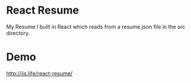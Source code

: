 # React Resume
My Resume I built in React which reads from a resume.json file in the src directory.

# Demo
http://jjs.life/react-resume/
